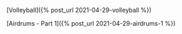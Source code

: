 [Volleyball]({% post_url 2021-04-29-volleyball %})

[Airdrums - Part 1]({% post_url 2021-04-29-airdrums-1 %})
